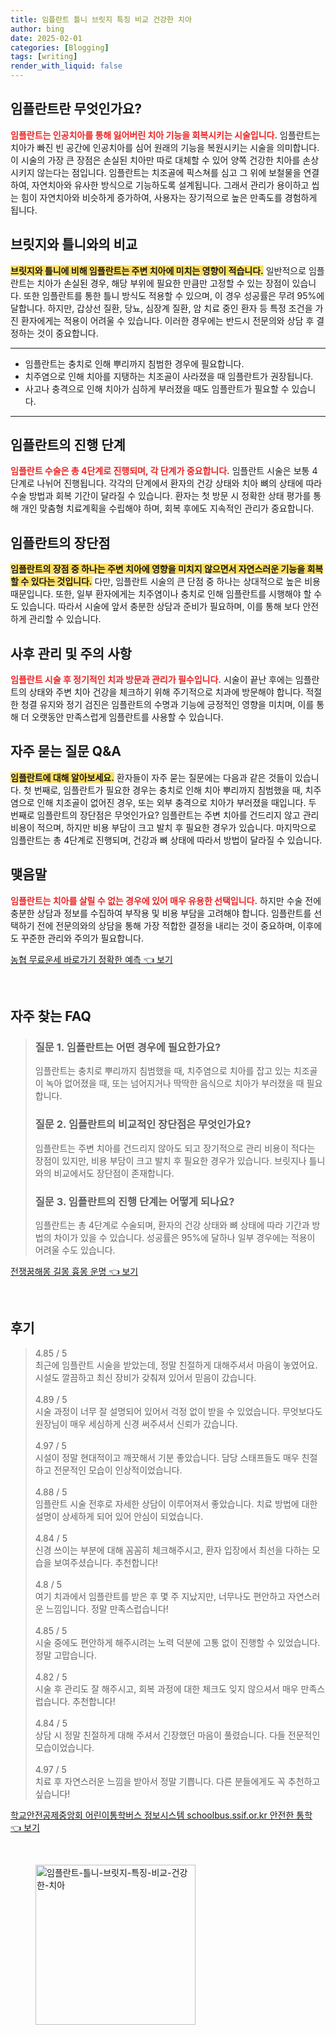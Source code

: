 ```yaml
---
title: 임플란트 틀니 브릿지 특징 비교 건강한 치아
author: bing
date: 2025-02-01
categories: [Blogging]
tags: [writing]
render_with_liquid: false
---
```



<h2 id='임플란트_소개'>임플란트란 무엇인가요?</h2>

<p><b><span style="color: #ee2323;">임플란트는 인공치아를 통해 잃어버린 치아 기능을 회복시키는 시술입니다.</span></b> 임플란트는 치아가 빠진 빈 공간에 인공치아를 심어 원래의 기능을 복원시키는 시술을 의미합니다. 이 시술의 가장 큰 장점은 손실된 치아만 따로 대체할 수 있어 양쪽 건강한 치아를 손상시키지 않는다는 점입니다. 임플란트는 치조골에 픽스쳐를 심고 그 위에 보철물을 연결하여, 자연치아와 유사한 방식으로 기능하도록 설계됩니다. 그래서 관리가 용이하고 씹는 힘이 자연치아와 비슷하게 증가하여, 사용자는 장기적으로 높은 만족도를 경험하게 됩니다.</p>

<h2 id='임플란트_비교'>브릿지와 틀니와의 비교</h2>

<p><b><span style="background-color: #ffe066;">브릿지와 틀니에 비해 임플란트는 주변 치아에 미치는 영향이 적습니다.</span></b> 일반적으로 임플란트는 치아가 손실된 경우, 해당 부위에 필요한 만큼만 고정할 수 있는 장점이 있습니다. 또한 임플란트를 통한 틀니 방식도 적용할 수 있으며, 이 경우 성공률은 무려 95%에 달합니다. 하지만, 갑상선 질환, 당뇨, 심장계 질환, 암 치료 중인 환자 등 특정 조건을 가진 환자에게는 적용이 어려울 수 있습니다. 이러한 경우에는 반드시 전문의와 상담 후 결정하는 것이 중요합니다.</p>

<hr />

<ul>
    <li>임플란트는 충치로 인해 뿌리까지 침범한 경우에 필요합니다.</li>
    <li>치주염으로 인해 치아를 지탱하는 치조골이 사라졌을 때 임플란트가 권장됩니다.</li>
    <li>사고나 충격으로 인해 치아가 심하게 부러졌을 때도 임플란트가 필요할 수 있습니다.</li>
</ul>

<hr />

<h2 id='임플란트_진행단계'>임플란트의 진행 단계</h2>

<p><b><span style="color: #ee2323;">임플란트 수술은 총 4단계로 진행되며, 각 단계가 중요합니다.</span></b> 임플란트 시술은 보통 4단계로 나뉘어 진행됩니다. 각각의 단계에서 환자의 건강 상태와 치아 뼈의 상태에 따라 수술 방법과 회복 기간이 달라질 수 있습니다. 환자는 첫 방문 시 정확한 상태 평가를 통해 개인 맞춤형 치료계획을 수립해야 하며, 회복 후에도 지속적인 관리가 중요합니다.</p>

<h2 id='임플란트_장단점'>임플란트의 장단점</h2>

<p><b><span style="background-color: #ffe066;">임플란트의 장점 중 하나는 주변 치아에 영향을 미치지 않으면서 자연스러운 기능을 회복할 수 있다는 것입니다.</span></b> 다만, 임플란트 시술의 큰 단점 중 하나는 상대적으로 높은 비용 때문입니다. 또한, 일부 환자에게는 치주염이나 충치로 인해 임플란트를 시행해야 할 수도 있습니다. 따라서 시술에 앞서 충분한 상담과 준비가 필요하며, 이를 통해 보다 안전하게 관리할 수 있습니다.</p>

<h2 id='임플란트_사후관리'>사후 관리 및 주의 사항</h2>

<p><b><span style="color: #ee2323;">임플란트 시술 후 정기적인 치과 방문과 관리가 필수입니다.</span></b> 시술이 끝난 후에는 임플란트의 상태와 주변 치아 건강을 체크하기 위해 주기적으로 치과에 방문해야 합니다. 적절한 청결 유지와 정기 검진은 임플란트의 수명과 기능에 긍정적인 영향을 미치며, 이를 통해 더 오랫동안 만족스럽게 임플란트를 사용할 수 있습니다.</p>

<h2 id='임플란트_자주_묻는_질문'>자주 묻는 질문 Q&A</h2>

<p><b><span style="background-color: #ffe066;">임플란트에 대해 알아보세요.</span></b> 환자들이 자주 묻는 질문에는 다음과 같은 것들이 있습니다. 첫 번째로, 임플란트가 필요한 경우는 충치로 인해 치아 뿌리까지 침범했을 때, 치주염으로 인해 치조골이 없어진 경우, 또는 외부 충격으로 치아가 부러졌을 때입니다. 두 번째로 임플란트의 장단점은 무엇인가요? 임플란트는 주변 치아를 건드리지 않고 관리 비용이 적으며, 하지만 비용 부담이 크고 발치 후 필요한 경우가 있습니다. 마지막으로 임플란트는 총 4단계로 진행되며, 건강과 뼈 상태에 따라서 방법이 달라질 수 있습니다.</p>

<h2 id='임플란트_결론'>맺음말</h2>

<p><b><span style="color: #ee2323;">임플란트는 치아를 살릴 수 없는 경우에 있어 매우 유용한 선택입니다.</span></b> 하지만 수술 전에 충분한 상담과 정보를 수집하여 부작용 및 비용 부담을 고려해야 합니다. 임플란트를 선택하기 전에 전문의와의 상담을 통해 가장 적합한 결정을 내리는 것이 중요하며, 이후에도 꾸준한 관리와 주의가 필요합니다.</p>


<p><a class="click-button" title="농협 무료운세 바로가기 정확한 예측" href="https://24nara.github.io/posts/%EB%86%8D%ED%98%91-%EB%AC%B4%EB%A3%8C%EC%9A%B4%EC%84%B8-%EB%B0%94%EB%A1%9C%EA%B0%80%EA%B8%B0-%EC%A0%95%ED%99%95%ED%95%9C-%EC%98%88%EC%B8%A1/" rel="dofollow">농협 무료운세 바로가기 정확한 예측 👈 보기</a></p><br>
<h2 id='자주_찾는_FAQ'>자주 찾는 FAQ</h2>
<div itemscope="" itemtype="https://schema.org/FAQPage"> 
<blockquote> 
<div itemscope="" itemprop="mainEntity" itemtype="https://schema.org/Question"> 
<h3 itemprop="name">질문 1. 임플란트는 어떤 경우에 필요한가요?</h3> 
<div itemscope="" itemprop="acceptedAnswer" itemtype="https://schema.org/Answer"> 
<span itemprop="text"> 
<p>임플란트는 충치로 뿌리까지 침범했을 때, 치주염으로 치아를 잡고 있는 치조골이 녹아 없어졌을 때, 또는 넘어지거나 딱딱한 음식으로 치아가 부러졌을 때 필요합니다.</p> 
</span> 
</div> 
</div> 

<div itemscope="" itemprop="mainEntity" itemtype="https://schema.org/Question"> 
<h3 itemprop="name">질문 2. 임플란트의 비교적인 장단점은 무엇인가요?</h3> 
<div itemscope="" itemprop="acceptedAnswer" itemtype="https://schema.org/Answer"> 
<span itemprop="text"> 
<p>임플란트는 주변 치아를 건드리지 않아도 되고 장기적으로 관리 비용이 적다는 장점이 있지만, 비용 부담이 크고 발치 후 필요한 경우가 있습니다. 브릿지나 틀니와의 비교에서도 장단점이 존재합니다.</p> 
</span> 
</div> 
</div> 

<div itemscope="" itemprop="mainEntity" itemtype="https://schema.org/Question"> 
<h3 itemprop="name">질문 3. 임플란트의 진행 단계는 어떻게 되나요?</h3> 
<div itemscope="" itemprop="acceptedAnswer" itemtype="https://schema.org/Answer"> 
<span itemprop="text"> 
<p>임플란트는 총 4단계로 수술되며, 환자의 건강 상태와 뼈 상태에 따라 기간과 방법의 차이가 있을 수 있습니다. 성공률은 95%에 달하나 일부 경우에는 적용이 어려울 수도 있습니다.</p> 
</span> 
</div> 
</div> 
</blockquote> 
</div>
<p><a class="click-button" title="전쟁꿈해몽 길몽 흉몽 운명" href="https://24nara.github.io/posts/%EC%A0%84%EC%9F%81%EA%BF%88%ED%95%B4%EB%AA%BD-%EA%B8%B8%EB%AA%BD-%ED%9D%89%EB%AA%BD-%EC%9A%B4%EB%AA%85/" rel="dofollow">전쟁꿈해몽 길몽 흉몽 운명 👈 보기</a></p><br>
<h2 id='후기'>후기</h2>
<div itemscope itemtype="https://schema.org/Product">
  <blockquote>
  <div itemprop="review" itemscope itemtype="https://schema.org/Review">
      <div itemprop="reviewRating" itemscope itemtype="https://schema.org/Rating"> <span itemprop="ratingValue">4.85</span> / <span itemprop="bestRating">5</span> </div>
      <span itemprop="reviewBody">최근에 임플란트 시술을 받았는데, 정말 친절하게 대해주셔서 마음이 놓였어요. 시설도 깔끔하고 최신 장비가 갖춰져 있어서 믿음이 갔습니다.</span>
  </div>
  <br>
  <div itemprop="review" itemscope itemtype="https://schema.org/Review">
      <div itemprop="reviewRating" itemscope itemtype="https://schema.org/Rating"> <span itemprop="ratingValue">4.89</span> / <span itemprop="bestRating">5</span> </div>
      <span itemprop="reviewBody">시술 과정이 너무 잘 설명되어 있어서 걱정 없이 받을 수 있었습니다. 무엇보다도 원장님이 매우 세심하게 신경 써주셔서 신뢰가 갔습니다.</span>
  </div>
  <br>
  <div itemprop="review" itemscope itemtype="https://schema.org/Review">
      <div itemprop="reviewRating" itemscope itemtype="https://schema.org/Rating"> <span itemprop="ratingValue">4.97</span> / <span itemprop="bestRating">5</span> </div>
      <span itemprop="reviewBody">시설이 정말 현대적이고 깨끗해서 기분 좋았습니다. 담당 스태프들도 매우 친절하고 전문적인 모습이 인상적이었습니다.</span>
  </div>
  <br>
  <div itemprop="review" itemscope itemtype="https://schema.org/Review">
      <div itemprop="reviewRating" itemscope itemtype="https://schema.org/Rating"> <span itemprop="ratingValue">4.88</span> / <span itemprop="bestRating">5</span> </div>
      <span itemprop="reviewBody">임플란트 시술 전후로 자세한 상담이 이루어져서 좋았습니다. 치료 방법에 대한 설명이 상세하게 되어 있어 안심이 되었습니다.</span>
  </div>
  <br>
  <div itemprop="review" itemscope itemtype="https://schema.org/Review">
      <div itemprop="reviewRating" itemscope itemtype="https://schema.org/Rating"> <span itemprop="ratingValue">4.84</span> / <span itemprop="bestRating">5</span> </div>
      <span itemprop="reviewBody">신경 쓰이는 부분에 대해 꼼꼼히 체크해주시고, 환자 입장에서 최선을 다하는 모습을 보여주셨습니다. 추천합니다!</span>
  </div>
  <br>
  <div itemprop="review" itemscope itemtype="https://schema.org/Review">
      <div itemprop="reviewRating" itemscope itemtype="https://schema.org/Rating"> <span itemprop="ratingValue">4.8</span> / <span itemprop="bestRating">5</span> </div>
      <span itemprop="reviewBody">여기 치과에서 임플란트를 받은 후 몇 주 지났지만, 너무나도 편안하고 자연스러운 느낌입니다. 정말 만족스럽습니다!</span>
  </div>
  <br>
  <div itemprop="review" itemscope itemtype="https://schema.org/Review">
      <div itemprop="reviewRating" itemscope itemtype="https://schema.org/Rating"> <span itemprop="ratingValue">4.85</span> / <span itemprop="bestRating">5</span> </div>
      <span itemprop="reviewBody">시술 중에도 편안하게 해주시려는 노력 덕분에 고통 없이 진행할 수 있었습니다. 정말 고맙습니다.</span>
  </div>
  <br>
  <div itemprop="review" itemscope itemtype="https://schema.org/Review">
      <div itemprop="reviewRating" itemscope itemtype="https://schema.org/Rating"> <span itemprop="ratingValue">4.82</span> / <span itemprop="bestRating">5</span> </div>
      <span itemprop="reviewBody">시술 후 관리도 잘 해주시고, 회복 과정에 대한 체크도 잊지 않으셔서 매우 만족스럽습니다. 추천합니다!</span>
  </div>
  <br>
  <div itemprop="review" itemscope itemtype="https://schema.org/Review">
      <div itemprop="reviewRating" itemscope itemtype="https://schema.org/Rating"> <span itemprop="ratingValue">4.84</span> / <span itemprop="bestRating">5</span> </div>
      <span itemprop="reviewBody">상담 시 정말 친절하게 대해 주셔서 긴장했던 마음이 풀렸습니다. 다들 전문적인 모습이었습니다.</span>
  </div>
  <br>
  <div itemprop="review" itemscope itemtype="https://schema.org/Review">
      <div itemprop="reviewRating" itemscope itemtype="https://schema.org/Rating"> <span itemprop="ratingValue">4.97</span> / <span itemprop="bestRating">5</span> </div>
      <span itemprop="reviewBody">치료 후 자연스러운 느낌을 받아서 정말 기쁩니다. 다른 분들에게도 꼭 추천하고 싶습니다!</span>
  </div>
  </blockquote>
</div>
<p><a class="click-button" title="학교안전공제중앙회 어린이통학버스 정보시스템 schoolbus.ssif.or.kr 안전한 통학" href="https://24nara.github.io/posts/%ED%95%99%EA%B5%90%EC%95%88%EC%A0%84%EA%B3%B5%EC%A0%9C%EC%A4%91%EC%95%99%ED%9A%8C-%EC%96%B4%EB%A6%B0%EC%9D%B4%ED%86%B5%ED%95%99%EB%B2%84%EC%8A%A4-%EC%A0%95%EB%B3%B4%EC%8B%9C%EC%8A%A4%ED%85%9C-schoolbus.ssif.or.kr-%EC%95%88%EC%A0%84%ED%95%9C-%ED%86%B5%ED%95%99/" rel="dofollow">학교안전공제중앙회 어린이통학버스 정보시스템 schoolbus.ssif.or.kr 안전한 통학 👈 보기</a></p><br>
<figure class="image"><img src="https://24nara.github.io/assets/img/thumbnail/임플란트-틀니-브릿지-특징-비교-건강한-치아.webp" alt="임플란트-틀니-브릿지-특징-비교-건강한-치아" width="256" height="256"></figure>